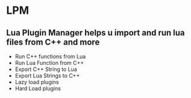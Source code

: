 # LPM
## Lua Plugin Manager helps u import and run lua files from C++ and more

- Run C++ functions from Lua
- Run Lua Function from C++
- Export C++ String to Lua
- Export Lua Strings to C++
- Lazy load plugins
- Hard Load plugins
